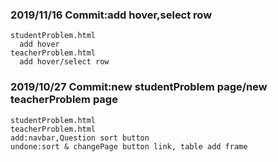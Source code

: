 ### 2019/11/16 Commit:add hover,select row 
    studentProblem.html 
      add hover
    teacherProblem.html
      add hover/select row
### 2019/10/27 Commit:new studentProblem page/new teacherProblem page
    studentProblem.html
    teacherProblem.html
	add:navbar,Question sort button
	undone:sort & changePage button link, table add frame
